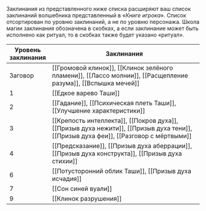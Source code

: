 Заклинания из представленного ниже списка расширяют ваш список заклинаний волшебника представленный в «_Книге игрока_». Список отсортирован по уровню заклинаний, а не по уровню персонажа. Школа магии заклинания обозначена в скобках, а если заклинание может быть исполнено как ритуал, то в скобках также будет указано «ритуал».

  

| Уровень  <br>заклинания | Заклинания                                                                                                                           |
| ----------------------- | ------------------------------------------------------------------------------------------------------------------------------------ |
| Заговор                 | [[Громовой клинок]], [[Клинок зелёного пламени]], [[Лассо молнии]], [[Расщепление разума]], [[Вспышка мечей]]                        |
| 1                       | [[Едкое варево Таши]]                                                                                                                |
| 2                       | [[Гадание]], [[Психическая плеть Таши]], [[Улучшение характеристики]]                                                                |
| 3                       | [[Крепость интеллекта]], [[Покров духа]], [[Призыв духа нежити]], [[Призыв духа тени]], [[Призыв духа феи]], [[Разговор с мёртвыми]] |
| 4                       | [[Предсказание]], [[Призыв духа аберрации]], [[Призыв духа конструкта]], [[Призыв духа стихии]]                                      |
| 6                       | [[Потусторонний облик Таши]], [[Призыв духа исчадия]]                                                                                |
| 7                       | [[Сон синей вуали]]                                                                                                                  |
| 9                       | [[Клинок разрушения]]                                                                                                                |
